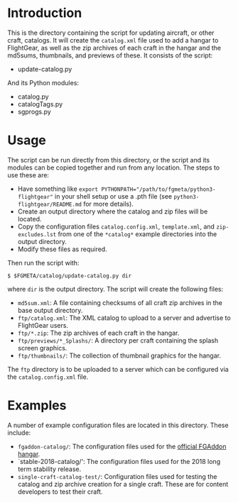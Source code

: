 Introduction
============

This is the directory containing the script for updating aircraft, or other
craft, catalogs.  It will create the `catalog.xml` file used to add a hangar to
FlightGear, as well as the zip archives of each craft in the hangar and the
md5sums, thumbnails, and previews of these.  It consists of the script:

* update-catalog.py

And its Python modules:

* catalog.py
* catalogTags.py
* sgprogs.py


Usage
=====

The script can be run directly from this directory, or the script and its
modules can be copied together and run from any location.  The steps to use
these are:

* Have something like `export PYTHONPATH="/path/to/fgmeta/python3-flightgear"`
  in your shell setup or use a .pth file (see `python3-flightgear/README.md`
  for more details).
* Create an output directory where the catalog and zip files will be located.
* Copy the configuration files `catalog.config.xml`, `template.xml`, and
  `zip-excludes.lst` from one of the `*catalog*` example directories into the
  output directory.
* Modify these files as required.

Then run the script with:

`$ $FGMETA/catalog/update-catalog.py dir`

where `dir` is the output directory.  The script will create the following
files:

* `md5sum.xml`:  A file containing checksums of all craft zip archives in the
  base output directory.
* `ftp/catalog.xml`:  The XML catalog to upload to a server and advertise to
  FlightGear users.
* `ftp/*.zip`:  The zip archives of each craft in the hangar.
* `ftp/previews/*_Splashs/`:  A directory per craft containing the splash screen
  graphics.
* `ftp/thumbnails/`:  The collection of thumbnail graphics for the hangar.

The `ftp` directory is to be uploaded to a server which can be configured via
the `catalog.config.xml` file.


Examples
========

A number of example configuration files are located in this directory.  These
include:

* `fgaddon-catalog/`:  The configuration files used for the [official FGAddon
  hangar](http://wiki.flightgear.org/FGAddon).
* `stable-2018-catalog/':  The configuration files used for the 2018 long term
  stability release.
* `single-craft-catalog-test/`:  Configuration files used for testing the
  catalog and zip archive creation for a single craft.  These are for content
  developers to test their craft.
